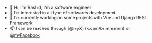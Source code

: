 * 👋 Hi, I’m Rashid, I'm a software engineer
* 👀 I’m interested in all type of softwares development
* 🌱 I’m currently working on some projects with Vue and Django REST Framework
* 📫 I can be reached through [@myX] (x.com/brimmannn)  or [@myFacebook](https://www.facebook.com/rashidsfnet)
 
<!---
hunter4923/hunter4923 is a ✨ special ✨ repository because its `README.md` (this file) appears on your GitHub profile.
You can click the Preview link to take a look at your changes.
--->




